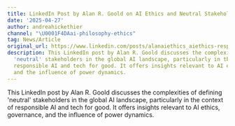 ```yaml
---
title: LinkedIn Post by Alan R. Goold on AI Ethics and Neutral Stakeholders
date: '2025-04-27'
author: andreahickethier
channel: "\U0001F4DAai-philosophy-ethics"
tag: News/Article
original_url: https://www.linkedin.com/posts/alanaiethics_aiethics-responsibleai-techforgood-activity-7312432246693523457-Yaoz?utm_source=share&utm_medium=member_desktop&rcm=ACoAABVt0CABILqZAs_8HVxmz5LscYHcSPweDSY,
description: This LinkedIn post by Alan R. Goold discusses the complexities of defining
  'neutral' stakeholders in the global AI landscape, particularly in the context of
  responsible AI and tech for good. It offers insights relevant to AI ethics, governance,
  and the influence of power dynamics.
---
```


This LinkedIn post by Alan R. Goold discusses the complexities of defining 'neutral' stakeholders in the global AI landscape, particularly in the context of responsible AI and tech for good. It offers insights relevant to AI ethics, governance, and the influence of power dynamics.